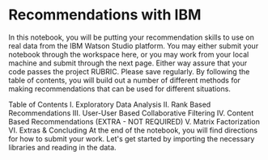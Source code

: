 # Recommendations with IBM
In this notebook, you will be putting your recommendation skills to use on real data from the IBM Watson Studio platform.
You may either submit your notebook through the workspace here, or you may work from your local machine and submit through the next page. Either way assure that your code passes the project RUBRIC. Please save regularly.
By following the table of contents, you will build out a number of different methods for making recommendations that can be used for different situations.

Table of Contents
I. Exploratory Data Analysis
II. Rank Based Recommendations
III. User-User Based Collaborative Filtering
IV. Content Based Recommendations (EXTRA - NOT REQUIRED)
V. Matrix Factorization
VI. Extras & Concluding
At the end of the notebook, you will find directions for how to submit your work. Let's get started by importing the necessary libraries and reading in the data.
